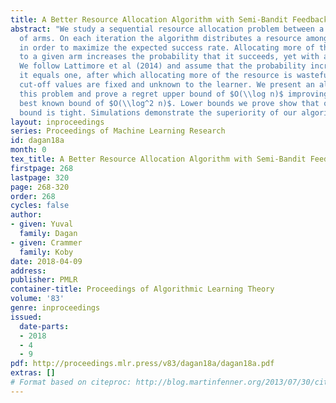 ```yaml
---
title: A Better Resource Allocation Algorithm with Semi-Bandit Feedback
abstract: "We study a sequential resource allocation problem between a fixed number
  of arms. On each iteration the algorithm distributes a resource among the arms
  in order to maximize the expected success rate. Allocating more of the resource
  to a given arm increases the probability that it succeeds, yet with a cut-off.
  We follow Lattimore et al (2014) and assume that the probability increases linearly until
  it equals one, after which allocating more of the resource is wasteful. These
  cut-off values are fixed and unknown to the learner. We present an algorithm for
  this problem and prove a regret upper bound of $O(\\log n)$ improving over the
  best known bound of $O(\\log^2 n)$. Lower bounds we prove show that our upper
  bound is tight. Simulations demonstrate the superiority of our algorithm."
layout: inproceedings
series: Proceedings of Machine Learning Research
id: dagan18a
month: 0
tex_title: A Better Resource Allocation Algorithm with Semi-Bandit Feedback
firstpage: 268
lastpage: 320
page: 268-320
order: 268
cycles: false
author:
- given: Yuval
  family: Dagan
- given: Crammer
  family: Koby
date: 2018-04-09
address: 
publisher: PMLR
container-title: Proceedings of Algorithmic Learning Theory
volume: '83'
genre: inproceedings
issued:
  date-parts:
  - 2018
  - 4
  - 9
pdf: http://proceedings.mlr.press/v83/dagan18a/dagan18a.pdf
extras: []
# Format based on citeproc: http://blog.martinfenner.org/2013/07/30/citeproc-yaml-for-bibliographies/
---
```

